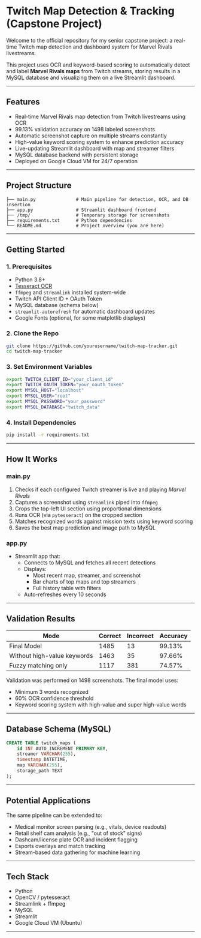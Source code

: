 
# Twitch Map Detection & Tracking (Capstone Project)

Welcome to the official repository for my senior capstone project: a real-time Twitch map detection and dashboard system for Marvel Rivals livestreams.

This project uses OCR and keyword-based scoring to automatically detect and label **Marvel Rivals maps** from Twitch streams, storing results in a MySQL database and visualizing them on a live Streamlit dashboard.

---

## Features

- Real-time Marvel Rivals map detection from Twitch livestreams using OCR
- 99.13% validation accuracy on 1498 labeled screenshots
- Automatic screenshot capture on multiple streams constantly
- High-value keyword scoring system to enhance prediction accuracy
- Live-updating Streamlit dashboard with map and streamer filters
- MySQL database backend with persistent storage
- Deployed on Google Cloud VM for 24/7 operation

---

## Project Structure

```
├── main.py               # Main pipeline for detection, OCR, and DB insertion
├── app.py                # Streamlit dashboard frontend
├── /tmp/                 # Temporary storage for screenshots
├── requirements.txt      # Python dependencies
└── README.md             # Project overview (you are here)
```

---

## Getting Started

### 1. Prerequisites
- Python 3.8+
- [Tesseract OCR](https://github.com/tesseract-ocr/tesseract)
- `ffmpeg` and `streamlink` installed system-wide
- Twitch API Client ID + OAuth Token
- MySQL database (schema below)
- `streamlit-autorefresh` for automatic dashboard updates
- Google Fonts (optional, for some matplotlib displays)

### 2. Clone the Repo
```bash
git clone https://github.com/yourusername/twitch-map-tracker.git
cd twitch-map-tracker
```

### 3. Set Environment Variables
```bash
export TWITCH_CLIENT_ID="your_client_id"
export TWITCH_OAUTH_TOKEN="your_oauth_token"
export MYSQL_HOST="localhost"
export MYSQL_USER="root"
export MYSQL_PASSWORD="your_password"
export MYSQL_DATABASE="twitch_data"
```

### 4. Install Dependencies
```bash
pip install -r requirements.txt
```

---

## How It Works

### main.py
1. Checks if each configured Twitch streamer is live and playing *Marvel Rivals*
2. Captures a screenshot using `streamlink` piped into `ffmpeg`
3. Crops the top-left UI section using proportional dimensions
4. Runs OCR (via `pytesseract`) on the cropped section
5. Matches recognized words against mission texts using keyword scoring
6. Saves the best map prediction and image path to MySQL

### app.py
- Streamlit app that:
  - Connects to MySQL and fetches all recent detections
  - Displays:
    - Most recent map, streamer, and screenshot
    - Bar charts of top maps and top streamers
    - Full history table with filters
  - Auto-refreshes every 10 seconds

---

## Validation Results

| Mode                        | Correct | Incorrect | Accuracy  |
|-----------------------------|---------|-----------|-----------|
| Final Model                 | 1485    | 13        | 99.13%    |
| Without high-value keywords | 1463    | 35        | 97.66%    |
| Fuzzy matching only         | 1117    | 381       | 74.57%    |

Validation was performed on 1498 screenshots. The final model uses:
- Minimum 3 words recognized
- 60% OCR confidence threshold
- Keyword scoring system with high-value and super high-value words

---

## Database Schema (MySQL)
```sql
CREATE TABLE twitch_maps (
    id INT AUTO_INCREMENT PRIMARY KEY,
    streamer VARCHAR(255),
    timestamp DATETIME,
    map VARCHAR(255),
    storage_path TEXT
);
```

---

## Potential Applications

The same pipeline can be extended to:
- Medical monitor screen parsing (e.g., vitals, device readouts)
- Retail shelf cam analysis (e.g., "out of stock" signs)
- Dashcam/license plate OCR and incident flagging
- Esports overlays and match tracking
- Stream-based data gathering for machine learning

---

## Tech Stack
- Python
- OpenCV / pytesseract
- Streamlink + ffmpeg
- MySQL
- Streamlit
- Google Cloud VM (Ubuntu)

---
